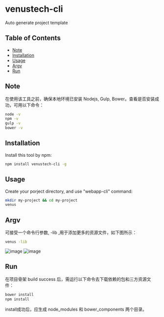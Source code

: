 # venustech-cli
Auto generate project template

## Table of Contents

* [Note](#Note)
* [Installation](#installation)
* [Usage](#usage)
* [Argv](#Argv)
* [Run](#Run)

## Note
在使用该工具之前，确保本地环境已安装 Nodejs, Gulp, Bower。查看是否安装成功，可用以下命令：

```bash
node -v
npm -v
gulp -v
bower -v
```

## Installation
Install this tool by npm:

```bash
npm install venustech-cli -g
```

## Usage
Create your porject directory, and use "webapp-cli" command:

```bash
mkdir my-project && cd my-project
venus
```

## Argv
可接受一个命令行参数, -lib ,用于添加更多的资源文件，如下图所示：
```bash
venus -lib
```
![image](https://github.com/yaorao2770/webapp-cli/blob/master/images/css.png)
![image](https://github.com/yaorao2770/webapp-cli/blob/master/images/js.png)

## Run
在项目骨架 build success 后，需运行以下命令去下载依赖的包和三方资源文件：

```bash
bower install
npm install
```
install成功后，应生成 node_modules 和 bower_components 两个目录。

